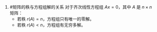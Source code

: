1. #矩阵的秩与方程组解的关系 
	对于齐次线性方程组 $Ax=0$，其中 $A$ 是 $n \times n$ 矩阵：
    *   若秩 $r(A) = n$，方程组只有唯一的零解。
    *   若秩 $r(A) < n$，方程组有无穷多解。